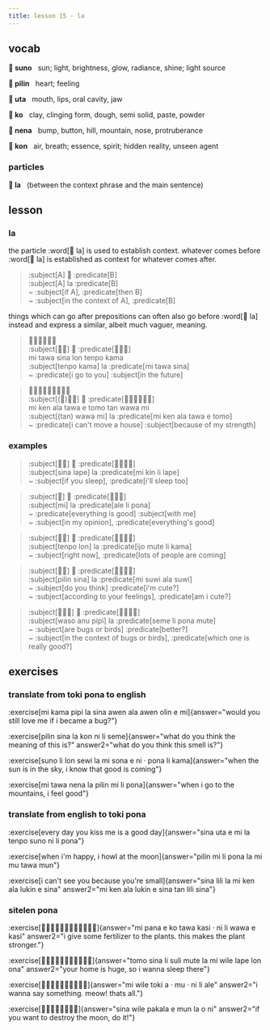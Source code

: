 ```yaml
---
title: lesson 15 - la
---
```

## vocab
**󱥤 suno**&nbsp;&nbsp;&nbsp;sun; light, brightness, glow, radiance, shine; light source

**󱥎 pilin**&nbsp;&nbsp;&nbsp;heart; feeling

**󱥰 uta**&nbsp;&nbsp;&nbsp;mouth, lips, oral cavity, jaw

**󱤜 ko**&nbsp;&nbsp;&nbsp;clay, clinging form, dough, semi solid, paste, powder

**󱥀 nena**&nbsp;&nbsp;&nbsp;bump, button, hill, mountain, nose, protruberance

**󱤝 kon**&nbsp;&nbsp;&nbsp;air, breath; essence, spirit; hidden reality, unseen agent

### particles
**󱤡 la**&nbsp;&nbsp;&nbsp;(between the context phrase and the main sentence)

## lesson
### la
the particle :word[󱤡 la] is used to establish context. whatever comes before :word[󱤡 la] is established as context for whatever comes after.

> :subject[A] 󱤡 :predicate[B] \
> :subject[A] la :predicate[B] \
> ~ :subject[if A], :predicate[then B] \
> ~ :subject[in the context of A], :predicate[B] 

things which can go after prepositions can often also go before :word[󱤡 la] instead and express a similar, albeit much vaguer, meaning.

> 󱤴󱥩󱥞󱤬󱥫󱤖 \
> :subject[󱥫󱤖] 󱤡 :predicate[󱤴󱥩󱥞] \
> mi tawa sina lon tenpo kama \
> :subject[tenpo kama] la :predicate[mi tawa sina] \
> ~ :predicate[i go to you] :subject[in the future]

> 󱤴󱤘󱤂󱥩󱤉󱥭󱥧󱥵󱤴 \
> :subject[(󱥧)󱥵󱤴] 󱤡 :predicate[󱤴󱤘󱤂󱥩󱤉󱥭] \
> mi ken ala tawa e tomo tan wawa mi \
> :subject[(tan) wawa mi] la :predicate[mi ken ala tawa e tomo] \
> ~ :predicate[i can't move a house] :subject[because of my strength]

### examples

> :subject[󱥞󱤢] 󱤡 :predicate[󱤴󱥹󱤧󱤢] \
> :subject[sina lape] la :predicate[mi kin li lape] \
> ~ :subject[if you sleep], :predicate[i'll sleep too]

> :subject[󱤴] 󱤡 :predicate[󱤄󱤧󱥔] \
> :subject[mi] la :predicate[ale li pona] \
> ~ :predicate[everything is good] :subject[with me] \
> ~ :subject[in my opinion], :predicate[everything's good]

> :subject[󱥫󱤬] 󱤡 :predicate[󱤌󱤼󱤧󱤖] \
> :subject[tenpo lon] la :predicate[ijo mute li kama] \
> ~ :subject[right now], :predicate[lots of people are coming]

> :subject[󱥎󱥞] 󱤡 :predicate[󱤴󱥦󱤂󱥦] \
> :subject[pilin sina] la :predicate[mi suwi ala suwi] \
> ~ :subject[do you think] :predicate[i'm cute?] \
> ~ :subject[according to your feelings], :predicate[am i cute?]

> :subject[󱥴󱤇󱥑] 󱤡 :predicate[󱥙󱤧󱥔󱤼] \
> :subject[waso anu pipi] la :predicate[seme li pona mute] \
> ~ :subject[are bugs or birds] :predicate[better?] \
> ~ :subject[in the context of bugs or birds], :predicate[which one is really good?]

## exercises
### translate from toki pona to english
:exercise[mi kama pipi la sina awen ala awen olin e mi]{answer="would you still love me if i became a bug?"}

:exercise[pilin sina la kon ni li seme]{answer="what do you think the meaning of this is?" answer2="what do you think this smell is?"}

:exercise[suno li lon sewi la mi sona e ni · pona li kama]{answer="when the sun is in the sky, i know that good is coming"}

:exercise[mi tawa nena la pilin mi li pona]{answer="when i go to the mountains, i feel good"}

### translate from english to toki pona
:exercise[every day you kiss me is a good day]{answer="sina uta e mi la tenpo suno ni li pona"}

:exercise[when i'm happy, i howl at the moon]{answer="pilin mi li pona la mi mu tawa mun"}

:exercise[i can't see you because you're small]{answer="sina lili la mi ken ala lukin e sina" answer2="mi ken ala lukin e sina tan lili sina"}

### sitelen pona
:exercise[󱤴󱥌󱤉󱤜󱥩󱤗󱦜󱥁󱤧󱥵󱤉󱤗]{answer="mi pana e ko tawa kasi · ni li wawa e kasi" answer2="i give some fertilizer to the plants. this makes the plant stronger."}

:exercise[󱥭󱥞󱤧󱥣󱤼󱤡󱤴󱥷󱤢󱤬󱥆]{answer="tomo sina li suli mute la mi wile lape lon ona" answer2="your home is huge, so i wanna sleep there"}

:exercise[󱤴󱥷󱥬󱤀󱦜󱤹󱦜󱥁󱤧󱤄]{answer="mi wile toki a · mu · ni li ale" answer2="i wanna say something. meow! thats all."}

:exercise[󱥞󱥷󱥈󱤉󱤺󱤡󱥄󱥁]{answer="sina wile pakala e mun la o ni" answer2="if you want to destroy the moon, do it!"}


